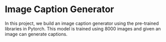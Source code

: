 # Image Caption Generator 

In this project, we build an image caption generator using the pre-trained libraries in Pytorch. This model is trained using 8000 images and given an image can generate captions.
